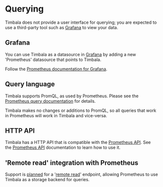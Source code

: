 # Querying

Timbala does not provide a user interface for querying; you are expected to
use a third-party tool such as [Grafana][] to view your data.

## Grafana

You can use Timbala as a datasource in [Grafana][] by adding a new
'Prometheus' datasource that points to Timbala.

Follow the [Prometheus documentation for Grafana][].

[Grafana]: https://grafana.com/grafana
[Prometheus documentation for Grafana]: https://prometheus.io/docs/visualization/grafana/#creating-a-prometheus-data-source

## Query language

Timbala supports PromQL, as used by Prometheus. Please see the [Prometheus
query documentation][] for details.

Timbala makes no changes or additions to PromQL, so all queries that work in
Prometheus will work in Timbala and vice-versa.

[Prometheus query documentation]: https://prometheus.io/docs/querying/basics/

## HTTP API

Timbala has a HTTP API that is compatible with the [Prometheus API][]. See the
[Prometheus API][] documentation to learn how to use it.

[Prometheus API]: https://prometheus.io/docs/querying/api/

## 'Remote read' integration with Prometheus

Support is [planned][] for a '[remote read][]' endpoint, allowing Prometheus to
use Timbala as a storage backend for queries.

[planned]: https://github.com/mattbostock/timbala/issues/43
[remote read]: https://prometheus.io/docs/operating/configuration/#<remote_read>
